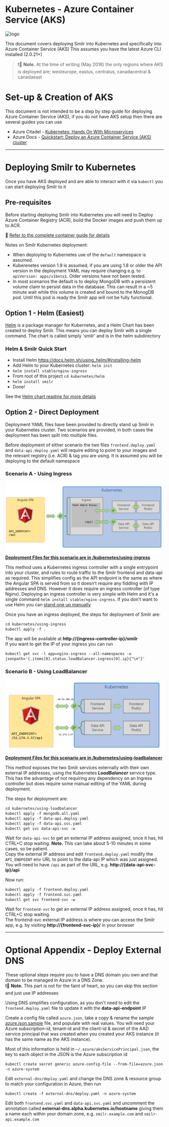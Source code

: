 # Kubernetes - Azure Container Service (AKS)

![logo](https://avatars1.githubusercontent.com/u/13629408?s=250)

This document covers deploying Smilr into Kubernetes and specifically into Azure Container Service (AKS) 
This assumes you have the latest Azure CLI installed (2.0.21+)

> :exclamation::speech_balloon: **Note.** At the time of writing (May 2018) the only regions where AKS is deployed are; westeurope, eastus, centralus, canadacentral & canadaeast

# Set-up & Creation of AKS

This document is not intended to be a step by step guide for deploying Azure Container Service (AKS), if you do not have AKS setup then there are several guides you can use
 - Azure Citadel - [Kubernetes: Hands On With Microservices](https://azurecitadel.github.io/labs/kubernetes/)
 - Azure Docs - [Quickstart: Deploy an Azure Container Service (AKS) cluster](https://docs.microsoft.com/en-us/azure/aks/kubernetes-walkthrough)

---

# Deploying Smilr to Kubernetes

Once you have AKS deployed and are able to interact with it via `kubectl` you can start deploying Smilr to it

## Pre-requisites 
Before starting deploying Smilr into Kubernetes you will need to Deploy Azure Container Registry (ACR), build the Docker images and push them up to ACR.  

:page_with_curl: [Refer to the complete container guide for details](/docs/containers.md)

Notes on Smilr Kubernetes deployment:
- When deploying to Kubernetes use of the `default` namespace is assumed.
- Kuberenetes version 1.9 is assumed, if you are using 1.8 or older the API version in the deployment YAML may require changing e.g. to `apiVersion: apps/v1beta1`. Older versions have not been tested.
- In most scenarios the default is to deploy MongoDB with a persistent volume claim to persist data in the database. This can result in a ~5 minute wait while this volume is created and bound to the MonogDB pod. Until this pod is ready the Smilr app will not be fully functional.

## Option 1 - Helm (Easiest)
[Helm](https://helm.sh/) is a package manager for Kubernetes, and a Helm Chart has been created to deploy Smilr. This means you can deploy Smilr with a single command. The chart is called simply 'smilr' and is in the helm subdirectory 

### Helm & Smilr Quick Start

- Install Helm https://docs.helm.sh/using_helm/#installing-helm
- Add Helm to your Kubernetes cluster: `helm init`
- `helm install stable/nginx-ingress`
- From root of this project `cd kubernetes/helm`
- `helm install smilr`
- Done!

See the [Helm chart readme for more details](helm/readme.md)

## Option 2 - Direct Deployment

Deployment YAML files have been provided to directly stand up Smilr in your Kubernetes cluster. Two scenarios are provided, in both cases the deployment has been split into multiple files. 

Before deployment of either scenario the two files `frontend.deploy.yaml` and `data-api.deploy.yaml` will require editing to point to your images and the relevant registry (i.e. ACR) & tag you are using. It is assumed you will be deploying to the default namespace

### Scenario A - Using Ingress
![kube1](../etc/kube-1.png)
 **[Deployment Files for this scenario are in /kubernetes/using-ingress](using-ingress/)** 

This method uses a Kubernetes ingress controller with a single entrypoint into your cluster, and rules to route traffic to the Smilr frontend and data-api as required. This simplifies config as the API endpoint is the same as where the Angular SPA is served from so it doesn't require any fiddling with IP addresses and DNS. However it does require an ingress controller (of type Nginx). Deploying an ingress controller is very simple with Helm and it's a single command `helm install stable/nginx-ingress`. If you don't want to use Helm you can [stand one up manually](https://kubernetes.github.io/ingress-nginx/deploy/)

Once you have an ingress deployed, the steps for deployment of Smilr are:
```
cd kubernetes/using-ingress
kubectl apply -f .
```
The app will be available at **http://{ingress-controller-ip}/smilr**  
If you want to get the IP of your ingress you can run  
```
kubectl get svc -l app=nginx-ingress --all-namespaces -o jsonpath='{.items[0].status.loadBalancer.ingress[0].ip}{"\n"}'
```

### Scenario B - Using LoadBalancer
![kube2](../etc/kube-2.png)
**[Deployment Files for this scenario are in /kubernetes/using-loadbalancer](using-loadbalancer/)** 

This method exposes the two Smilr services externally with their own external IP addresses, using the Kubernetes ***LoadBalancer*** service type. This has the advantage of not requiring any dependency on an Ingress controller but does require some manual editing of the YAML during deployment. 

The steps for deployment are:
```
cd kubernetes/using-loadbalancer
kubectl apply -f mongodb.all.yaml
kubectl apply -f data-api.deploy.yaml
kubectl apply -f data-api.svc.yaml
kubectl get svc data-api-svc -w
```
Wait for `data-api-svc` to get an external IP address assigned, once it has, hit CTRL+C stop waiting. **Note.** This can take about 5-10 minutes in some cases, so be patient.  
Copy the external IP address and edit `frontend.deploy.yaml` modify the `API_ENDPOINT` env URL to point to the data-api IP which was just assigned. You will need to have `/api` as part of the URL, e.g. **http://{data-api-svc-ip}/api**

Now run:
```
kubectl apply -f frontend.deploy.yaml
kubectl apply -f frontend.svc.yaml
kubectl get svc frontend-svc -w
```
Wait for `frontend-svc` to get an external IP address assigned, once it has, hit CTRL+C stop waiting.  
The frontend-svc external IP address is where you can access the Smilr app, e.g. by visiting **http://{frontend-svc-ip}/** in your browser

---

# Optional Appendix - Deploy External DNS
These optional steps require you to have a DNS domain you own and that domain to be managed in Azure in a DNS Zone.  
:exclamation::speech_balloon: **Note.** This part is not for the faint of heart, so you can skip this section and just use IP addresses

Using DNS simplifies configuration, as you don't need to edit the `frontend.deploy.yaml` file to update it with the **data-api-endpoint** IP

Create a config file called `azure.json`, take a copy & rename the sample [azure.json.sample](azure.json.sample) file, and populate with real values. You will need your Azure subscription-id, tenant-id and the client-id & secret of the AAD service principal that was created when you created your AKS instance (it has the same name as the AKS instance). 

Most of this information is held in `~/.azure/aksServicePrincipal.json`, the key to each object in the JSON is the Azure subscription id

```
kubectl create secret generic azure-config-file --from-file=azure.json -n azure-system
```

Edit `external-dns/deploy.yaml` and change the DNS zone & resource group to match your configuration in Azure, then run
```
kubectl create -f external-dns/deploy.yaml -n azure-system
```

Edit both `frontend.svc.yaml` and `data-api.svc.yaml` and uncomment the annotation called **external-dns.alpha.kubernetes.io&#8203;/&#8203;hostname** giving them a name each within your domain zone, e.g. `smilr.example.com` and `smilr-api.example.com`

